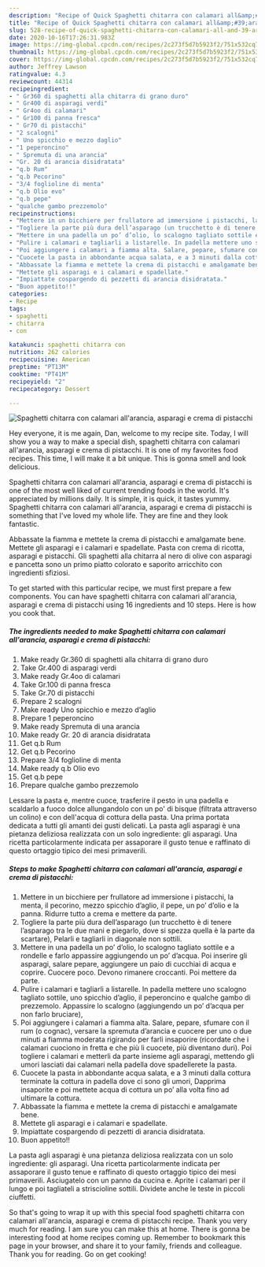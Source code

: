 ```yaml
---
description: "Recipe of Quick Spaghetti chitarra con calamari all&amp;#39;arancia, asparagi e crema di pistacchi"
title: "Recipe of Quick Spaghetti chitarra con calamari all&amp;#39;arancia, asparagi e crema di pistacchi"
slug: 528-recipe-of-quick-spaghetti-chitarra-con-calamari-all-and-39-arancia-asparagi-e-crema-di-pistacchi
date: 2020-10-16T17:26:31.983Z
image: https://img-global.cpcdn.com/recipes/2c273f5d7b5923f2/751x532cq70/spaghetti-chitarra-con-calamari-allarancia-asparagi-e-crema-di-pistacchi-recipe-main-photo.jpg
thumbnail: https://img-global.cpcdn.com/recipes/2c273f5d7b5923f2/751x532cq70/spaghetti-chitarra-con-calamari-allarancia-asparagi-e-crema-di-pistacchi-recipe-main-photo.jpg
cover: https://img-global.cpcdn.com/recipes/2c273f5d7b5923f2/751x532cq70/spaghetti-chitarra-con-calamari-allarancia-asparagi-e-crema-di-pistacchi-recipe-main-photo.jpg
author: Jeffrey Lawson
ratingvalue: 4.3
reviewcount: 44314
recipeingredient:
- " Gr360 di spaghetti alla chitarra di grano duro"
- " Gr400 di asparagi verdi"
- " Gr4oo di calamari"
- " Gr100 di panna fresca"
- " Gr70 di pistacchi"
- "2 scalogni"
- " Uno spicchio e mezzo daglio"
- "1 peperoncino"
- " Spremuta di una arancia"
- "Gr. 20 di arancia disidratata"
- "q.b Rum"
- "q.b Pecorino"
- "3/4 foglioline di menta"
- "q.b Olio evo"
- "q.b pepe"
- "qualche gambo prezzemolo"
recipeinstructions:
- "Mettere in un bicchiere per frullatore ad immersione i pistacchi, la menta, il pecorino, mezzo spicchio d’aglio, il pepe, un po’ d’olio e la panna. Ridurre tutto a crema e mettere da parte."
- "Togliere la parte più dura dell’asparago (un trucchetto è di tenere l’asparago tra le due mani e piegarlo, dove si spezza quella è la parte da scartare), Pelarli e tagliarli in diagonale non sottili."
- "Mettere in una padella un po’ d’olio, lo scalogno tagliato sottile e a rondelle e farlo appassire aggiungendo un po’ d’acqua. Poi inserire gli asparagi, salare pepare, aggiungere un paio di cucchiai di acqua e coprire. Cuocere poco. Devono rimanere croccanti. Poi mettere da parte."
- "Pulire i calamari e tagliarli a listarelle. In padella mettere uno scalogno tagliato sottile, uno spicchio d’aglio, il peperoncino e qualche gambo di prezzemolo. Appassire lo scalogno (aggiungendo un po’ d’acqua per non farlo bruciare),"
- "Poi aggiungere i calamari a fiamma alta. Salare, pepare, sfumare con il rum (o cognac), versare la spremuta d’arancia e cuocere per uno o due minuti a fiamma moderata rigirando per farli insaporire (ricordate che i calamari cuociono in fretta e che più li cuocete, più diventano duri). Poi togliere i calamari e metterli da parte insieme agli asparagi, mettendo gli umori lasciati dai calamari nella padella dove spadellerete la pasta."
- "Cuocete la pasta in abbondante acqua salata, e a 3 minuti dalla cottura terminate la cottura in padella dove ci sono gli umori, Dapprima insaporite e poi mettete acqua di cottura un po’ alla volta fino ad ultimare la cottura."
- "Abbassate la fiamma e mettete la crema di pistacchi e amalgamate bene."
- "Mettete gli asparagi e i calamari e spadellate."
- "Impiattate cospargendo di pezzetti di arancia disidratata."
- "Buon appetito!!"
categories:
- Recipe
tags:
- spaghetti
- chitarra
- con

katakunci: spaghetti chitarra con 
nutrition: 262 calories
recipecuisine: American
preptime: "PT13M"
cooktime: "PT41M"
recipeyield: "2"
recipecategory: Dessert

---
```



![Spaghetti chitarra con calamari all&#39;arancia, asparagi e crema di pistacchi](https://img-global.cpcdn.com/recipes/2c273f5d7b5923f2/751x532cq70/spaghetti-chitarra-con-calamari-allarancia-asparagi-e-crema-di-pistacchi-recipe-main-photo.jpg)

Hey everyone, it is me again, Dan, welcome to my recipe site. Today, I will show you a way to make a special dish, spaghetti chitarra con calamari all&#39;arancia, asparagi e crema di pistacchi. It is one of my favorites food recipes. This time, I will make it a bit unique. This is gonna smell and look delicious.

Spaghetti chitarra con calamari all&#39;arancia, asparagi e crema di pistacchi is one of the most well liked of current trending foods in the world. It's appreciated by millions daily. It is simple, it is quick, it tastes yummy. Spaghetti chitarra con calamari all&#39;arancia, asparagi e crema di pistacchi is something that I've loved my whole life. They are fine and they look fantastic.

Abbassate la fiamma e mettete la crema di pistacchi e amalgamate bene. Mettete gli asparagi e i calamari e spadellate. Pasta con crema di ricotta, asparagi e pistacchi. Gli spaghetti alla chitarra al nero di olive con asparagi e pancetta sono un primo piatto colorato e saporito arricchito con ingredienti sfiziosi.


To get started with this particular recipe, we must first prepare a few components. You can have spaghetti chitarra con calamari all&#39;arancia, asparagi e crema di pistacchi using 16 ingredients and 10 steps. Here is how you cook that.

<!--inarticleads1-->

##### The ingredients needed to make Spaghetti chitarra con calamari all&#39;arancia, asparagi e crema di pistacchi:

1. Make ready  Gr.360 di spaghetti alla chitarra di grano duro
1. Take  Gr.400 di asparagi verdi
1. Make ready  Gr.4oo di calamari
1. Take  Gr.100 di panna fresca
1. Take  Gr.70 di pistacchi
1. Prepare 2 scalogni
1. Make ready  Uno spicchio e mezzo d’aglio
1. Prepare 1 peperoncino
1. Make ready  Spremuta di una arancia
1. Make ready Gr. 20 di arancia disidratata
1. Get q.b Rum
1. Get q.b Pecorino
1. Prepare 3/4 foglioline di menta
1. Make ready q.b Olio evo
1. Get q.b pepe
1. Prepare qualche gambo prezzemolo


Lessare la pasta e, mentre cuoce, trasferire il pesto in una padella e scaldarlo a fuoco dolce allungandolo con un po&#39; di bisque (filtrata attraverso un colino) e con dell&#39;acqua di cottura della pasta. Una prima portata dedicata a tutti gli amanti dei gusti delicati. La pasta agli asparagi è una pietanza deliziosa realizzata con un solo ingrediente: gli asparagi. Una ricetta particolarmente indicata per assaporare il gusto tenue e raffinato di questo ortaggio tipico dei mesi primaverili. 

<!--inarticleads2-->

##### Steps to make Spaghetti chitarra con calamari all&#39;arancia, asparagi e crema di pistacchi:

1. Mettere in un bicchiere per frullatore ad immersione i pistacchi, la menta, il pecorino, mezzo spicchio d’aglio, il pepe, un po’ d’olio e la panna. Ridurre tutto a crema e mettere da parte.
1. Togliere la parte più dura dell’asparago (un trucchetto è di tenere l’asparago tra le due mani e piegarlo, dove si spezza quella è la parte da scartare), Pelarli e tagliarli in diagonale non sottili.
1. Mettere in una padella un po’ d’olio, lo scalogno tagliato sottile e a rondelle e farlo appassire aggiungendo un po’ d’acqua. Poi inserire gli asparagi, salare pepare, aggiungere un paio di cucchiai di acqua e coprire. Cuocere poco. Devono rimanere croccanti. Poi mettere da parte.
1. Pulire i calamari e tagliarli a listarelle. In padella mettere uno scalogno tagliato sottile, uno spicchio d’aglio, il peperoncino e qualche gambo di prezzemolo. Appassire lo scalogno (aggiungendo un po’ d’acqua per non farlo bruciare),
1. Poi aggiungere i calamari a fiamma alta. Salare, pepare, sfumare con il rum (o cognac), versare la spremuta d’arancia e cuocere per uno o due minuti a fiamma moderata rigirando per farli insaporire (ricordate che i calamari cuociono in fretta e che più li cuocete, più diventano duri). Poi togliere i calamari e metterli da parte insieme agli asparagi, mettendo gli umori lasciati dai calamari nella padella dove spadellerete la pasta.
1. Cuocete la pasta in abbondante acqua salata, e a 3 minuti dalla cottura terminate la cottura in padella dove ci sono gli umori, Dapprima insaporite e poi mettete acqua di cottura un po’ alla volta fino ad ultimare la cottura.
1. Abbassate la fiamma e mettete la crema di pistacchi e amalgamate bene.
1. Mettete gli asparagi e i calamari e spadellate.
1. Impiattate cospargendo di pezzetti di arancia disidratata.
1. Buon appetito!!


La pasta agli asparagi è una pietanza deliziosa realizzata con un solo ingrediente: gli asparagi. Una ricetta particolarmente indicata per assaporare il gusto tenue e raffinato di questo ortaggio tipico dei mesi primaverili. Asciugatelo con un panno da cucina e. Aprite i calamari per il lungo e poi tagliateli a striscioline sottili. Dividete anche le teste in piccoli ciuffetti. 

So that's going to wrap it up with this special food spaghetti chitarra con calamari all&#39;arancia, asparagi e crema di pistacchi recipe. Thank you very much for reading. I am sure you can make this at home. There is gonna be interesting food at home recipes coming up. Remember to bookmark this page in your browser, and share it to your family, friends and colleague. Thank you for reading. Go on get cooking!
